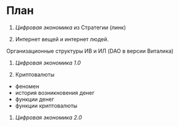 # План 
1. _Цифровая экономика_ из Стратегии (линк)

1. Интернет вещей и интернет людей. 

  Организационные структуры ИВ и ИЛ (DAO в версии Виталика)

1. _Цифровая экономика 1.0_

1. Криптовалюты

  - феномен
  - история возникновения денег
  - функции денег
  - функции криптовалюты
  
1. _Цифровая экономика 2.0_
